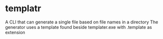 # templatr
A CLI that can generate a single file based on file names in a directory
The generator uses a template found beside templater.exe with .template as extension